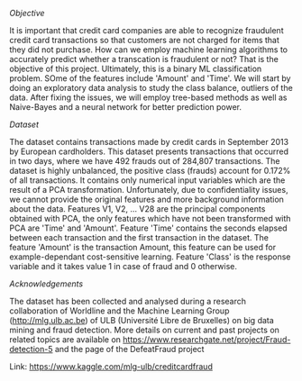 *Objective*

It is important that credit card companies are able to recognize fraudulent credit card transactions so that customers are not charged for items that they did not purchase. How can we employ machine learning algorithms to accurately predict whether a transcation is fraudulent or not? That is the objective of this project. Ultimately, this is a binary ML classification problem. SOme of the features include 'Amount' and 'Time'. We will start by doing an exploratory data analysis to study the class balance, outliers of the data. After fixing the issues, we will employ tree-based methods as well as Naive-Bayes and a neural network for better prediction power.

*Dataset*

The dataset contains transactions made by credit cards in September 2013 by European cardholders.
This dataset presents transactions that occurred in two days, where we have 492 frauds out of 284,807 transactions. The dataset is highly unbalanced, the positive class (frauds) 
account for 0.172% of all transactions. It contains only numerical input variables which are the result of a PCA transformation. Unfortunately, due to confidentiality issues, we 
cannot provide the original features and more background information about the data. Features V1, V2, … V28 are the principal components obtained with PCA, the only features which 
have not been transformed with PCA are 'Time' and 'Amount'. Feature 'Time' contains the seconds elapsed between each transaction and the first transaction in the dataset. The feature 
'Amount' is the transaction Amount, this feature can be used for example-dependant cost-sensitive learning. Feature 'Class' is the response variable and it takes value 1 in case of 
fraud and 0 otherwise.

*Acknowledgements*

The dataset has been collected and analysed during a research collaboration of Worldline and the Machine Learning Group (http://mlg.ulb.ac.be) of ULB (Université Libre de Bruxelles) 
on big data mining and fraud detection. More details on current and past projects on related topics are available on https://www.researchgate.net/project/Fraud-detection-5 and the 
page of the DefeatFraud project

Link: https://www.kaggle.com/mlg-ulb/creditcardfraud
